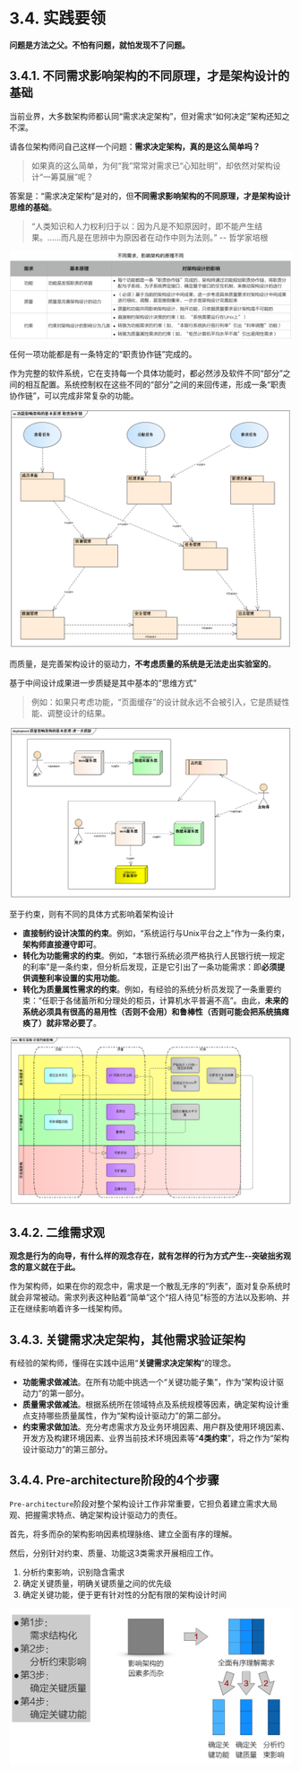 # 3.4. 实践要领

**问题是方法之父。不怕有问题，就怕发现不了问题。**

## 3.4.1. 不同需求影响架构的不同原理，才是架构设计的基础

当前业界，大多数架构师都认同“需求决定架构”，但对需求“如何决定”架构还知之不深。

请各位架构师问自己这样一个问题：**需求决定架构，真的是这么简单吗？**

> 如果真的这么简单，为何“我”常常对需求已“心知肚明”，却依然对架构设计“一筹莫展”呢？

答案是：“需求决定架构”是对的，但**不同需求影响架构的不同原理，才是架构设计思维的基础**。

> “人类知识和人力权利归于以：因为凡是不知原因时，即不能产生结果。......而凡是在思辨中为原因者在动作中则为法则。” -- 哲学家培根

![不同需求，影响架构的原理不同](images/不同需求影响架构的原理不同.jpg)

任何一项功能都是有一条特定的“职责协作链”完成的。

作为完整的软件系统，它在支持每一个具体功能时，都必然涉及软件不同“部分”之间的相互配置。系统控制权在这些不同的“部分”之间的来回传递，形成一条“职责协作链”，可以完成非常复杂的功能。

![功能影响架构的基本原理-职责协作链](images/功能影响架构的基本原理-职责协作链.png)

而质量，是完善架构设计的驱动力，**不考虑质量的系统是无法走出实验室的**。

基于中间设计成果进一步质疑是其中基本的“思维方式”

> 例如：如果只考虑功能，“页面缓存”的设计就永远不会被引入，它是质疑性能、调整设计的结果。

![质量影响架构的基本原理-进一步质疑](images/质量影响架构的基本原理-进一步质疑.png)

至于约束，则有不同的具体方式影响着架构设计

- **直接制约设计决策的约束**。例如，“系统运行与Unix平台之上”作为一条约束，**架构师直接遵守即可**。
- **转化为功能需求的约束**。例如，“本银行系统必须严格执行人民银行统一规定的利率”是一条约束，但分析后发现，正是它引出了一条功能需求：即**必须提供调整利率设置的实用功能**。
- **转化为质量属性需求的约束**。例如，有经验的系统分析员发现了一条重要约束：“任职于各储蓄所和分理处的柜员，计算机水平普遍不高”。由此，**未来的系统必须具有很高的易用性（否则不会用）和鲁棒性（否则可能会把系统搞瘫痪了）就非常必要了**。

![ 银行系统-分析约束影响](images/银行系统-分析约束影响.png)

## 3.4.2. 二维需求观

**观念是行为的向导，有什么样的观念存在，就有怎样的行为方式产生--突破拙劣观念的意义就在于此。**

作为架构师，如果在你的观念中，需求是一个散乱无序的“列表”，面对复杂系统时就会非常被动。需求列表这种贴着“简单”这个“招人待见”标签的方法以及影响、并正在继续影响着许多一线架构师。

## 3.4.3. 关键需求决定架构，其他需求验证架构

有经验的架构师，懂得在实践中运用“**关键需求决定架构**”的理念。

- **功能需求做减法**。在所有功能中挑选一个“关键功能子集”，作为“架构设计驱动力”的第一部分。
- **质量需求做减法**。根据系统所在领域特点及系统规模等因素，确定架构设计重点支持哪些质量属性，作为“架构设计驱动力”的第二部分。
- **约束需求做加法**。充分考虑需求方及业务环境因素、用户群及使用环境因素、开发方及构建环境因素、业界当前技术环境因素等“**4类约束**”，将之作为“架构设计驱动力”的第三部分。

## 3.4.4. Pre-architecture阶段的4个步骤

`Pre-architecture`阶段对整个架构设计工作非常重要，它担负着建立需求大局观、把握需求特点、确定架构设计驱动力的责任。

首先，将多而杂的架构影响因素梳理脉络、建立全面有序的理解。

然后，分别针对约束、质量、功能这3类需求开展相应工作。

1. 分析约束影响，识别隐含需求
2. 确定关键质量，明确关键质量之间的优先级
3. 确定关键功能，便于更有针对性的分配有限的架构设计时间

![Pre-architecture阶段的4个步骤](images/Pre-architecture阶段的4个步骤.jpg)
